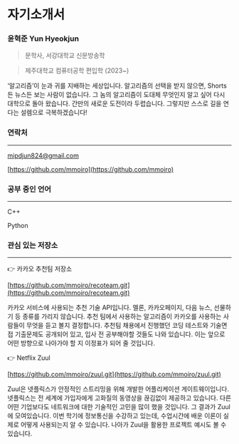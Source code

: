 # 자기소개서

### **윤혁준 Yun Hyeokjun**


> 문학사, 서강대학교 신문방송학
> 

> 제주대학교 컴퓨터공학 편입학 (2023~)
> 

‘알고리즘’이 눈과 귀를 지배하는 세상입니다. 알고리즘의 선택을 받지 않으면, Shorts든 뉴스든 보는 사람이 없습니다. 그 놈의 알고리즘이 도대체 무엇인지 알고 싶어 다시 대학으로 돌아 왔습니다. 간만의 새로운 도전이라 두렵습니다. 그렇지만 스스로 길을 연다는 설렘으로 극복하겠습니다!


### 연락처

---

mipdjun824@gmail.com

[https://github.com/mmoiro](https://github.com/mmoiro)


### 공부 중인 언어

---

C++

Python


### 관심 있는 저장소

---

<aside>
👉 카카오 추천팀 저장소

[https://github.com/mmoiro/recoteam.git](https://github.com/mmoiro/recoteam.git)

카카오 서비스에 사용되는 추천 기술 API입니다. 멜론, 카카오페이지, 다음 뉴스, 선물하기 등 종류를 가리지 않습니다. 추천 팀에서 사용하는 알고리즘이 카카오를 사용하는 사람들이 무엇을 듣고 볼지 결정합니다. 
추천팀 채용에서 진행했던 코딩 테스트와 기술면접 기출문제도 공개되어 있고, 입사 전 공부해야할 것들도 나와 있습니다. 이는 앞으로 어떤 방향으로 나아가야 할 지 이정표가 되어 줄 것입니다.

</aside>

<aside>
👉 Netflix Zuul

[https://github.com/mmoiro/zuul.git](https://github.com/mmoiro/zuul.git)

Zuul은 넷플릭스가 안정적인 스트리밍을 위해 개발한 어플리케이션 게이트웨이입니다. 넷플릭스는 전 세계에 가입자에게 고화질의 동영상을 끊김없이 제공하고 있습니다. 다른 어떤 기업보다도 네트워크에 대한 기술적인 고민을 많이 했을 것입니다. 그 결과가 Zuul에 모여있습니다.
이번 학기에 정보통신을 수강하고 있는데, 수업시간에 배운 이론이 실제로 어떻게 사용되는지 알 수 있습니다. 나아가 Zuul을 활용한 프로젝트 예시도 볼 수 있습니다.

</aside>
